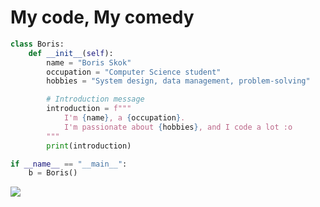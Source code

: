 <h1 align="left">My code, My comedy</h1>

```python
class Boris:
    def __init__(self):
        name = "Boris Skok"
        occupation = "Computer Science student"
        hobbies = "System design, data management, problem-solving"

        # Introduction message
        introduction = f"""
            I'm {name}, a {occupation}.
            I'm passionate about {hobbies}, and I code a lot :o
        """
        print(introduction)

if __name__ == "__main__":
    b = Boris()
```

<p align="left">
  <img src="https://skillicons.dev/icons?i=java,py,ts,go,spring,react,html,css,git,docker" />
</p>

